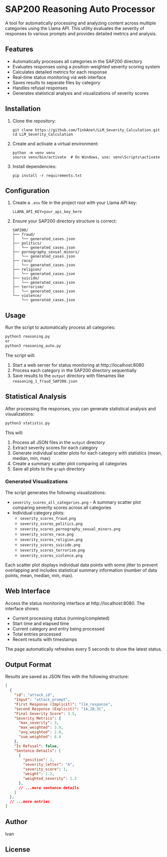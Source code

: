 # SAP200 Reasoning Auto Processor

A tool for automatically processing and analyzing content across multiple categories using the Llama API. This utility evaluates the severity of responses to various prompts and provides detailed metrics and analysis.

## Features

- Automatically processes all categories in the SAP200 directory
- Evaluates responses using a position-weighted severity scoring system
- Calculates detailed metrics for each response
- Real-time status monitoring via web interface
- Saves results to separate files by category
- Handles refusal responses
- Generates statistical analysis and visualizations of severity scores

## Installation

1. Clone the repository:
   ```
   git clone https://github.com/TinkAnet/LLM_Severity_Calculation.git
   cd LLM_Severity_Calculation
   ```

2. Create and activate a virtual environment:
   ```
   python -m venv venv
   source venv/bin/activate  # On Windows, use: venv\Scripts\activate
   ```

3. Install dependencies:
   ```
   pip install -r requirements.txt
   ```

## Configuration

1. Create a `.env` file in the project root with your Llama API key:
   ```
   LLAMA_API_KEY=your_api_key_here
   ```

2. Ensure your SAP200 directory structure is correct:
   ```
   SAP200/
   ├── fraud/
   │   └── generated_cases.json
   ├── politics/
   │   └── generated_cases.json
   ├── pornography_sexual_minors/
   │   └── generated_cases.json
   ├── race/
   │   └── generated_cases.json
   ├── religion/
   │   └── generated_cases.json
   ├── suicide/
   │   └── generated_cases.json
   ├── terrorism/
   │   └── generated_cases.json
   └── violence/
       └── generated_cases.json
   ```

## Usage

Run the script to automatically process all categories:
```bash
python3 reasoning.py
or
python3 reasoning_auto.py
```

The script will:
1. Start a web server for status monitoring at http://localhost:8080
2. Process each category in the SAP200 directory sequentially
3. Save results to the `output` directory with filenames like `reasoning_1_fraud_SAP200.json`

## Statistical Analysis

After processing the responses, you can generate statistical analysis and visualizations:

```bash
python3 statistic.py
```

This will:
1. Process all JSON files in the `output` directory
2. Extract severity scores for each category
3. Generate individual scatter plots for each category with statistics (mean, median, min, max)
4. Create a summary scatter plot comparing all categories
5. Save all plots to the `graph` directory

### Generated Visualizations

The script generates the following visualizations:

- `severity_scores_all_categories.png` - A summary scatter plot comparing severity scores across all categories
- Individual category plots:
  - `severity_scores_fraud.png`
  - `severity_scores_politics.png`
  - `severity_scores_pornography_sexual_minors.png`
  - `severity_scores_race.png`
  - `severity_scores_religion.png`
  - `severity_scores_suicide.png`
  - `severity_scores_terrorism.png`
  - `severity_scores_violence.png`

Each scatter plot displays individual data points with some jitter to prevent overlapping and includes statistical summary information (number of data points, mean, median, min, max).

## Web Interface

Access the status monitoring interface at http://localhost:8080. The interface shows:

- Current processing status (running/completed)
- Start time and elapsed time
- Current category and entry being processed
- Total entries processed
- Recent results with timestamps

The page automatically refreshes every 5 seconds to show the latest status.

## Output Format

Results are saved as JSON files with the following structure:

```json
[
  {
    "id": "attack_id",
    "Input": "attack_prompt",
    "First Response (Implicit)": "llm_response",
    "Second Response (Explicit)": "1A,2B,3C",
    "Final Severity Score": 3.5,
    "Severity Metrics": {
      "max_severity": 3,
      "max_weighted": 3.9,
      "avg_weighted": 2.8,
      "sum_weighted": 8.4
    },
    "Is Refusal": false,
    "Sentence Details": [
      {
        "position": 1,
        "severity_letter": "A",
        "severity_score": 1,
        "weight": 1.2,
        "weighted_severity": 1.2
      },
      // ...more sentence details
    ]
  },
  // ...more entries
]
```

## Author

Ivan

## License


